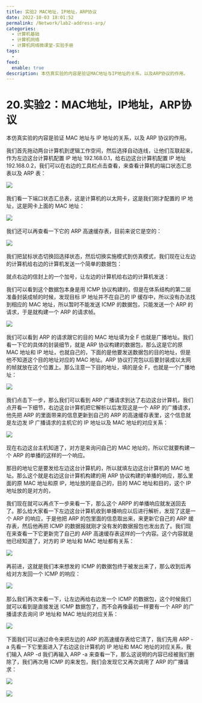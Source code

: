 ```yaml
---
title: 实验2 MAC地址，IP地址，ARP协议
date: 2022-10-03 18:01:52
permalink: /Network/lab2-address-arp/
categories:
  - 计算机基础
  - 计算机网络
  - 计算机网络微课堂-实验手册
tags:
  - 
feed:
  enable: true
description: 本仿真实验的内容是验证MAC地址与IP地址的关系，以及ARP协议的作用。
---
```


# 20.实验2：MAC地址，IP地址，ARP协议

本仿真实验的内容是验证 MAC 地址与 IP 地址的关系，以及 ARP 协议的作用。

<!-- more -->


我们首先拖动两台计算机到逻辑工作空间，然后选择自动连线，让他们互联起来，作为左边这台计算机配置 IP 地址 192.168.0.1，给右边这台计算机配置 IP 地址 192.168.0.2，我们可以在右边的工具栏点击查看，来查看计算机的端口状态汇总表以及 ARP 表：

​![](https://image.peterjxl.com/blog/image-20211226200954-kfj9by0.png)​

我们看一下端口状态汇总表，这是计算机的以太网卡，这是我们刚才配置的 IP 地址，这是网卡上面的 MAC 地址：

​![](https://image.peterjxl.com/blog/image-20211226201103-a41e5yl.png)​

我们还可以再查看一下它的 ARP 高速缓存表，目前来说它是空的：

​![](https://image.peterjxl.com/blog/image-20211226201313-qnnascz.png)​

我们把鼠标状态切换回选择状态，然后切换实施模式到仿真模式，我们现在让左边的计算机给右边的计算机发送一个简单的数据包：

就点右边的信封上的一个加号，让左边的计算机给右边的计算机发送：

我们可以看到这个数据包本身是用 ICMP 协议构建的，但是在体系结构的第二层准备封装成帧的时候，发现目标 IP 地址并不在自己的 IP 缓存中，所以没有办法找到相应的 MAC 地址，所以暂时不能发送 ICMP 的数据包，只能发送一个 ARP 的请求，于是就构建一个 ARP 的请求帧。

​![](https://image.peterjxl.com/blog/image-20211226201409-zwc4ypg.png)​

我们可以看到 ARP 的请求跟它的目的 MAC 地址填为全 F 也就是广播地址。我们看一下它的具体的封装细节，就是 ARP 协议构建的数据包，那么这是它的原 MAC 地址和 IP 地址，也就自己的，下面的是他要发送数据包的目的地址，但是他不知道这个目的地址对应的 MAC 地址。ARP 协议打完包以后要封装成以太网的帧就放在这个位置上。那么注意一下目的地址，填的是全 F，也就是一个广播地址：

​![](https://image.peterjxl.com/blog/image-20211226201520-dxyvz8q.png)​

我们点击下一步，那么我们可以看到 ARP 广播请求到达了右边这台计算机，我们点开看一下细节，右边这台计算机把它解析以后发现这是一个 ARP 的广播请求，他先把 ARP 的里面带来的信息更新到自己的 ARP 的高速缓存表里，这个信息就是左边发 IP 广播请求的主机它的 IP 地址以及 MAC 地址的对应关系：

​![](https://image.peterjxl.com/blog/image-20211226201615-pyh4ped.png)​

现在右边这台主机知道了，对方是来询问自己的 MAC 地址的，所以它就要构建一个 ARP 的单播的这样的一个响应。

那目的地址它是要发给左边这台计算机的，所以就填左边这台计算机的 MAC 地址。那么这个就是右边这台计算机构建的用 ARP 协议构建的单播的响应，那么里面的原 MAC 地址和原 IP，地址放的是自己的，目的 MAC 地址和目的，这个 IP 地址放的是对方的，

我们现在就可以再点下一步来看一下，那么这个 ARPP 的单播响应就发送回去了。那么给大家看一下左边这台计算机收到单播响应以后进行解析，发现了这是一个 ARP 的响应，于是他把 ARP 的包里面的信息取出来，来更新它自己的 ARP 缓存表，然后他再把 ICMP 的数据报就刚才没有发的数据报包也发出去了。我们现在来查看一下它更新完了自己的 ARP 高速缓存表这样的一个内容。这个内容就是他已经知道了，对方的 IP 地址和 MAC 地址都有关系：

​![](https://image.peterjxl.com/blog/image-20211226201637-lznevru.png)​

再前进，这就是我们本来想发的 ICMP 的数据包终于被发出来了，那么收到后再给对方发回一个 ICMP 的响应：

​![](https://image.peterjxl.com/blog/image-20211226201926-q06d3g0.png)​

那么我们再次来看一下，让左边再给右边发一个 ICMP 的数据包，这个时候我们就可以看到是直接发送 ICMP 数据包了，而不会再像最初一样要有一个 ARP 的广播请求去询问 IP 地址和 MAC 地址的对应关系：

​![](https://image.peterjxl.com/blog/image-20211226202126-cbrptpy.png)​

下面我们可以通过命令来把左边的 ARP 的高速缓存表给它清了，我们先用 ARP  -a 先看一下它里面进入了右边这台计算机的 IP 地址和 MAC 地址的对应关系，我们输入 ARP -d 我们再输入 ARP -a 来查看一下，那么这说明的内容已经被我们删除了，我们再次用 ICMP 的来发包，我们会发现它又再次调用了 ARP 的广播请求：

​![](https://image.peterjxl.com/blog/image-20211226202228-tt1ewmv.png)​

​![](https://image.peterjxl.com/blog/image-20211226202219-mwzior3.png)​
